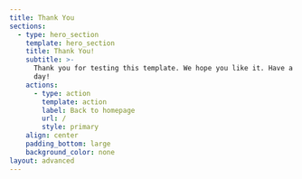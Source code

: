 ```yaml
---
title: Thank You
sections:
  - type: hero_section
    template: hero_section
    title: Thank You!
    subtitle: >-
      Thank you for testing this template. We hope you like it. Have a great
      day!
    actions:
      - type: action
        template: action
        label: Back to homepage
        url: /
        style: primary
    align: center
    padding_bottom: large
    background_color: none
layout: advanced
---
```

